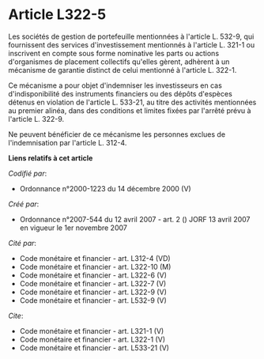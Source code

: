 # Article L322-5

Les sociétés de gestion de portefeuille mentionnées à l'article L. 532-9, qui fournissent des services d'investissement
mentionnés à l'article L. 321-1 ou inscrivent en compte sous forme nominative les parts ou actions d'organismes de placement
collectifs qu'elles gèrent, adhèrent à un mécanisme de garantie distinct de celui mentionné à l'article L. 322-1. 

Ce mécanisme a pour objet d'indemniser les investisseurs en cas d'indisponibilité des instruments financiers ou des dépôts
d'espèces détenus en violation de l'article L. 533-21, au titre des activités mentionnées au premier alinéa, dans des
conditions et limites fixées par l'arrêté prévu à l'article L. 322-9. 

Ne peuvent bénéficier de ce mécanisme les personnes exclues de l'indemnisation par l'article L. 312-4.

**Liens relatifs à cet article**

_Codifié par_:

  - Ordonnance n°2000-1223 du 14 décembre 2000 (V)

_Créé par_:

  - Ordonnance n°2007-544 du 12 avril 2007 - art. 2 () JORF 13 avril 2007 en vigueur le 1er novembre 2007

_Cité par_:

  - Code monétaire et financier - art. L312-4 (VD)
  - Code monétaire et financier - art. L322-10 (M)
  - Code monétaire et financier - art. L322-6 (V)
  - Code monétaire et financier - art. L322-7 (V)
  - Code monétaire et financier - art. L322-9 (V)
  - Code monétaire et financier - art. L532-9 (V)

_Cite_:

  - Code monétaire et financier - art. L321-1 (V)
  - Code monétaire et financier - art. L322-1 (V)
  - Code monétaire et financier - art. L533-21 (V)
